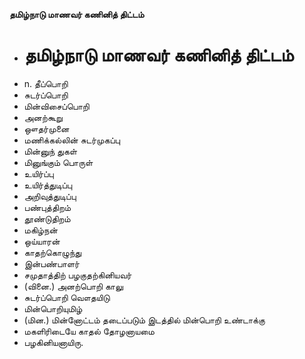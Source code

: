 **தமிழ்நாடு மாணவர் கணினித் திட்டம்**
- # தமிழ்நாடு மாணவர் கணினித் திட்டம்
- n. தீப்பொறி
- சுடர்ப்பொறி
- மின்விசைப்பொறி
- அனற்கூறு
- ஔதர்முனை
- மணிக்கல்லின் சுடர்முகப்பு
- மின்னுந் துகள்
- மினுங்கும் பொருள்
- உயிர்ப்பு
- உயிர்த்துடிப்பு
- அறிவுத்துடிப்பு
- பண்புத்திறம்
- தூண்டுதிறம்
- மகிழ்நன்
- ஒய்யாரன்
- காதற்கொழுந்து
- இன்பண்பாளர்
- சமுதாத்திற் பழகுதற்கினியவர்
- (வினை.) அனற்பொறி காலு
- சுடர்ப்பொறி வௌதயிடு
- மின்பொறியுமிழ்
- (மின.) மின்னோட்டம் தடைப்படும் இடத்தில் மின்பொறி உண்டாக்கு
- மகளிரிடையே காதல் தோழனாயமை
- பழகினியனாயிரு.


